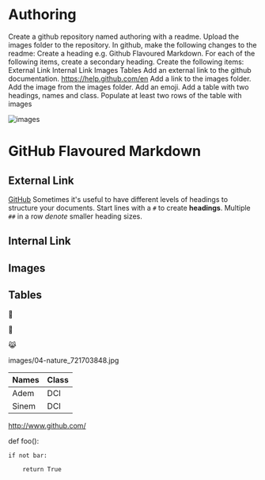 # Authoring


Create a github repository named authoring with a readme.
Upload the images folder to the repository.
In github, make the following changes to the readme:
Create a heading e.g. Github Flavoured Markdown. For each of the following items, create a secondary heading.
Create the following items:
External Link
Internal Link
Images
Tables
Add an external link to the github documentation. https://help.github.com/en
Add a link to the images folder.
Add the image from the images folder.
Add an emoji.
Add a table with two headings, names and class. Populate at least two rows of the table with images

![images](https://images.unsplash.com/photo-1507842217343-583bb7270b66?ixlib=rb-1.2.1&ixid=MnwxMjA3fDB8MHxwaG90by1wYWdlfHx8fGVufDB8fHx8&auto=format&fit=crop&w=1153&q=80)

# GitHub Flavoured Markdown
## External Link
[GitHub](https://help.github.com/en)
Sometimes it's useful to have different levels of headings to structure your documents. Start lines with a `#` to create **headings**. Multiple `##` in a row *denote* smaller heading sizes.

## Internal Link
## Images
## Tables

:jack_o_lantern:

:japanese_ogre:

:joy_cat:

images/04-nature_721703848.jpg

| Names | Class | 
| ------| ----- |
| Adem  | DCI   |
| Sinem  | DCI  |


http://www.github.com/


def foo():

    if not bar:

        return True

